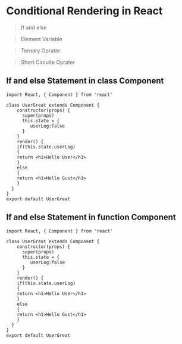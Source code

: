 # Conditional Rendering in React  

> If and else

> Element Variable

> Ternary Oprater

> Short Circuite Oprater

## If and else Statement in class Component

```
import React, { Component } from 'react'

class UserGreat extends Component {
    constructor(props) {
      super(props)
      this.state = {
         userLog:false
      }
    }
    render() {
    if(this.state.userLog)
    {
    return <h1>Hello User</h1>
    }
    else
    {
    return <h1>Hello Gust</h1>
    }
  }
}
export default UserGreat
```

## If and else Statement in function Component

```
import React, { Component } from 'react'

class UserGreat extends Component {
    constructor(props) {
      super(props)
      this.state = {
         userLog:false
      }
    }
    render() {
    if(this.state.userLog)
    {
    return <h1>Hello User</h1>
    }
    else
    {
    return <h1>Hello Gust</h1>
    }
  }
}
export default UserGreat
```
